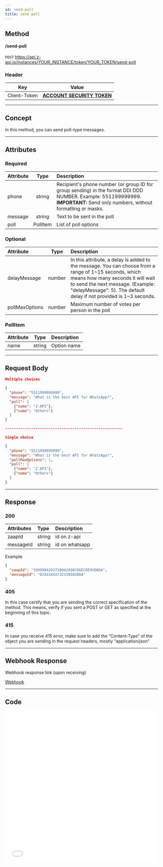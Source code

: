 ```yaml
---
id: send-poll
title: send poll
---
```


## Method

#### /send-poll

`POST` https://api.z-api.io/instances/YOUR_INSTANCE/token/YOUR_TOKEN/send-poll

### Header

|      Key       |            Value            |
| :------------: |     :-----------------:     |
|  Client-Token  | **[ACCOUNT SECURITY TOKEN](../security/client-token)** |

---

## Concept

In this method, you can send poll-type messages.

<!-- ![image](../../img/send-poll.jpeg) -->

---

## Attributes

### Required

| Attribute | Type | Description |
| :--| :-: | :-- |
| phone | string | Recipient's phone number (or group ID for group sending) in the format DDI DDD NUMBER. Example: 551199999999. **IMPORTANT:** Send only numbers, without formatting or masks. |
| message | string | Text to be sent in the poll |
| poll  | PollItem | List of poll options |

### Optional

| Attribute | Type | Description |
| :-- | :-: | :-- |
| delayMessage | number | In this attribute, a delay is added to the message. You can choose from a range of 1~15 seconds, which means how many seconds it will wait to send the next message. (Example: "delayMessage": 5). The default delay if not provided is 1~3 seconds. |
| pollMaxOptions | number | Maximum number of votes per person in the poll |

### PollItem

| Attribute | Type   | Description   |
| :-------- | :----: | :------------ |
| name      | string | Option name    |

---

## Request Body

```json
Multiple choices

{
  "phone": "5511999999999",
  "message": "What is the best API for WhatsApp?",
  "poll": [
    {"name": "Z-API"},  
    {"name": "Others"}
  ]
}

------------------------------------------------------

Single choice

{
  "phone": "5511999999999",
  "message": "What is the best API for WhatsApp?",
  "pollMaxOptions": 1,
  "poll": [
    {"name": "Z-API"},  
    {"name": "Others"}
  ]
}
```

---

## Response

### 200

| Attributes | Type   | Description      |
| :-------- | :----- | :------------- |
| zaapId    | string | id on z-api    |
| messageId | string | id on whatsapp |

Example 

```json
{
  "zaapId": "3999984263738042930CD6ECDE9VDWSA",
  "messageId": "D241XXXX732339502B68"
}
```

### 405

In this case certify that you are sending the correct specification of the method. This means, verify if you sent a POST or GET as specified at the beginning of this topic.

### 415

In case you receive 415 error, make sure to add the “Content-Type” of the object you are sending in the request headers, mostly “application/json”

---

## Webhook Response

Webhook response link (upon receiving)

[Webhook](../webhooks/on-message-received#example-of-poll-response)

---

## Code

<iframe src="//api.apiembed.com/?source=https://raw.githubusercontent.com/Z-API/z-api-docs/main/json-examples/send-poll.json&targets=all" frameBorder="0" scrolling="no" width="100%" height="500px" seamless></iframe>
